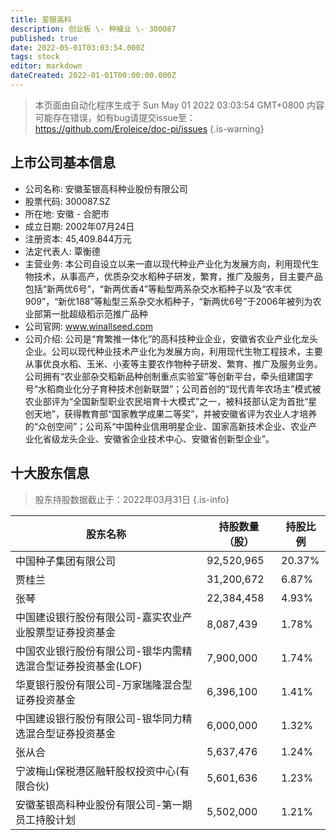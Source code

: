 ```yaml
---
title: 荃银高科
description: 创业板 \- 种植业 \- 300087
published: true
date: 2022-05-01T03:03:54.000Z
tags: stock
editor: markdown
dateCreated: 2022-01-01T00:00:00.000Z
---
```


> 本页面由自动化程序生成于 Sun May 01 2022 03:03:54 GMT+0800
> 内容可能存在错误，如有bug请提交issue至：https://github.com/Eroleice/doc-pi/issues
{.is-warning}

## 上市公司基本信息
- 公司名称: 安徽荃银高科种业股份有限公司
- 股票代码: 300087.SZ
- 所在地: 安徽 - 合肥市
- 成立日期: 2002年07月24日
- 注册资本: 45,409.844万元
- 法定代表人: 覃衡德
- 主营业务: 本公司自设立以来一直以现代种业产业化为发展方向，利用现代生物技术，从事高产，优质杂交水稻种子研发，繁育，推广及服务，目主要产品包括“新两优6号”，“新两优香4”等籼型两系杂交水稻种子以及“农丰优909”，“新优188”等籼型三系杂交水稻种子，“新两优6号”于2006年被列为农业部第一批超级稻示范推广品种
- 公司官网: www.winallseed.com
- 公司介绍: 公司是“育繁推一体化”的高科技种业企业，安徽省农业产业化龙头企业。公司以现代种业技术产业化为发展方向，利用现代生物工程技术，主要从事优良水稻、玉米、小麦等主要农作物种子研发、繁育、推广及服务业务。公司拥有“农业部杂交稻新品种创制重点实验室”等创新平台，牵头组建国字号“水稻商业化分子育种技术创新联盟”；公司首创的“现代青年农场主”模式被农业部评为“全国新型职业农民培育十大模式”之一，被科技部认定为首批“星创天地”，获得教育部“国家教学成果二等奖”，并被安徽省评为农业人才培养的“众创空间”；公司系“中国种业信用明星企业、国家高新技术企业、农业产业化省级龙头企业、安徽省企业技术中心、安徽省创新型企业”。


## 十大股东信息
> 股东持股数据截止于：2022年03月31日
{.is-info}

| 股东名称 | 持股数量（股） | 持股比例 |
| --- | --- | --- |
| 中国种子集团有限公司 | 92,520,965 | 20.37% |
| 贾桂兰 | 31,200,672 | 6.87% |
| 张琴 | 22,384,458 | 4.93% |
| 中国建设银行股份有限公司-嘉实农业产业股票型证券投资基金 | 8,087,439 | 1.78% |
| 中国农业银行股份有限公司-银华内需精选混合型证券投资基金(LOF) | 7,900,000 | 1.74% |
| 华夏银行股份有限公司-万家瑞隆混合型证券投资基金 | 6,396,100 | 1.41% |
| 中国建设银行股份有限公司-银华同力精选混合型证券投资基金 | 6,000,000 | 1.32% |
| 张从合 | 5,637,476 | 1.24% |
| 宁波梅山保税港区融轩股权投资中心(有限合伙) | 5,601,636 | 1.23% |
| 安徽荃银高科种业股份有限公司-第一期员工持股计划 | 5,502,000 | 1.21% |




